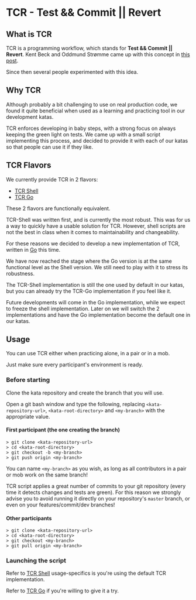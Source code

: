 # TCR - Test && Commit || Revert

## What is TCR

TCR is a programming workflow, which stands for **Test && Commit || Revert**.
Kent Beck and Oddmund Strømme came up with this concept in [this post](https://medium.com/@kentbeck_7670/test-commit-revert-870bbd756864).

Since then several people experimented with this idea.

## Why TCR

Although probably a bit challenging to use on real production code, we found it quite beneficial when
used as a learning and practicing tool in our development katas.

TCR enforces developing in baby steps, with a strong focus on always keeping the green light on tests.
We came up with a small script implementing this process, and decided to provide it with each
of our katas so that people can use it if they like.

## TCR Flavors

We currently provide TCR in 2 flavors:

- [TCR Shell](./tcr_shell/tcr_shell.md)
- [TCR Go](./tcr_go/tcr_go.md)

These 2 flavors are functionally equivalent.

TCR-Shell was written first, and is currently the most robust.
This was for us a way to quickly have a usable solution for TCR.
However, shell scripts are not the best in class when it comes to
maintainability and changeability.

For these reasons we decided to develop a new implementation of TCR,
written in [Go](https://golang.org/) this time.

We have now reached the stage where the Go version is at the same functional
level as the Shell version. We still need to play with it to stress its robustness.

The TCR-Shell implementation is still the one used by default in our katas,
but you can already try the TCR-Go implementation if you feel like it.

Future developments will come in the Go implementation, while we expect
to freeze the shell implementation.
Later on we will switch the 2 implementations and have the Go implementation
become the default one in our katas.

## Usage

You can use TCR either when practicing alone, in a pair or in a mob.

Just make sure every participant's environment is ready.

### Before starting

Clone the kata repository and create the branch that you will use.

Open a git bash window and type the following,
replacing `<kata-repository-url>`, `<kata-root-directory>` and `<my-branch>`
with the appropriate value.

#### First participant (the one creating the branch)

```shell
> git clone <kata-repository-url>
> cd <kata-root-directory> 
> git checkout -b <my-branch>
> git push origin <my-branch>
```

You can name `<my-branch>` as you wish, as long as all contributors in a pair or mob work on the same branch!

TCR script applies a great number of commits to your git repository (every time it detects changes and tests are green).
For this reason we strongly advise you to avoid running it directly on your repository's `master` branch,
or even on your features/commit/dev branches!

#### Other participants

```shell
> git clone <kata-repository-url>
> cd <kata-root-directory> 
> git checkout <my-branch>
> git pull origin <my-branch>
```

### Launching the script

Refer to [TCR Shell](./tcr_shell/tcr_shell.md) usage-specifics is you're using
the default TCR implementation.

Refer to [TCR Go](./tcr_go/tcr_go.md) if you're willing to give it a try.

